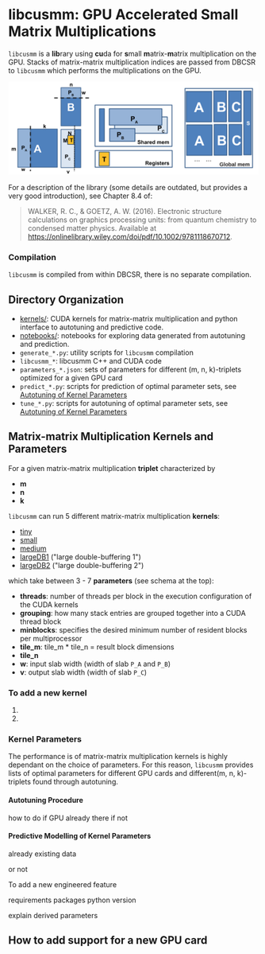 # libcusmm: GPU Accelerated Small Matrix Multiplications

`libcusmm` is a **lib**rary using **cu**da for **s**mall **m**atrix-**m**atrix multiplication on the GPU. Stacks of matrix-matrix multiplication indices are passed from DBCSR to `libcusmm` which performs the multiplications on the GPU. 

![libcusmm parameters](../../../../docs/images/libcusmm_parameters_and_memory.png)

For a description of the library (some details are outdated, but provides a very good introduction), see 
Chapter 8.4 of: 

> WALKER, R. C., & GOETZ, A. W. (2016). Electronic structure calculations on graphics processing units: from quantum chemistry to condensed matter physics. Available at https://onlinelibrary.wiley.com/doi/pdf/10.1002/9781118670712.

### Compilation

`libcusmm` is compiled from within DBCSR, there is no separate compilation.  

## Directory Organization 

- [kernels/](kernels/): CUDA kernels for matrix-matrix multiplication and python interface to autotuning and predictive code. 
- [notebooks/](notebooks/): notebooks for exploring data generated from autotuning and prediction. 
- `generate_*.py`: utility scripts for `libcusmm` compilation 
- `libcusmm_*`: libcusmm C++ and CUDA code 
- `parameters_*.json`: sets of parameters for different (m, n, k)-triplets optimized for a given GPU card 
- `predict_*.py`: scripts for prediction of optimal parameter sets, see [Autotuning of Kernel Parameters](#autotuning-of-kernel-parameters) 
- `tune_*.py`: scripts for autotuning of optimal parameter sets, see [Autotuning of Kernel Parameters](#autotuning-of-kernel-parameters)  

## Matrix-matrix Multiplication Kernels and Parameters  

For a given matrix-matrix multiplication **triplet** characterized by

- **m** 
- **n** 
- **k**  

`libcusmm` can run 5 different matrix-matrix multiplication **kernels**: 

- [tiny](kernels/cusmm_dnt_tiny.h)
- [small](kernels/cusmm_dnt_small.h)
- [medium](kernels/cusmm_dnt_medium.h) 
- [largeDB1](kernels/cusmm_dnt_largeDB1.h) ("large double-buffering 1")
- [largeDB2](kernels/cusmm_dnt_largeDB2.h) ("large double-buffering 2")

which take between 3 - 7 **parameters** (see schema at the top): 

- **threads**: number of threads per block in the execution configuration of the CUDA kernels
- **grouping**: how many stack entries are grouped together into a CUDA thread block
- **minblocks**: specifies the desired minimum number of resident blocks per multiprocessor
- **tile_m**: tile_m * tile_n = result block dimensions 
- **tile_n** 
- **w**: input slab width (width of slab `P_A` and `P_B`)
- **v**: output slab width (width of slab `P_C`) 

### To add a new kernel 

1.

2.

### Kernel Parameters 
The performance is of matrix-matrix multiplication kernels is highly dependant on the choice of parameters. 
For this reason, `libcusmm` provides lists of optimal parameters for different GPU cards and different(m, n, k)-triplets 
found through autotuning.

#### Autotuning Procedure
how to do 
if GPU already there 
if not

#### Predictive Modelling of Kernel Parameters 

already existing data

or not

To add a new engineered feature  

requirements
packages
python version

explain derived parameters  
 
## How to add support for a new GPU card


